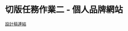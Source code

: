 <h1>切版任務作業二 - 個人品牌網站</h1>
<p><a href="https://www.figma.com/design/rX9YdVutqj9jF0kw72SAKi/2024ver.-%E9%AB%94%E9%A9%97%E7%87%9F%E8%A8%AD%E8%A8%88%E7%A8%BF?node-id=2221-23575&t=By6AkY7vg65gsjs7-0">設計稿連結</a></p> 

